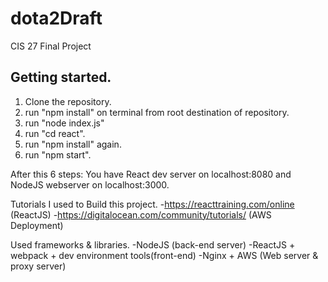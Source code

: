 # dota2Draft
CIS 27 Final Project

## Getting started.

1. Clone the repository.
2. run "npm install" on terminal from root destination of repository.
3. run "node index.js"
4. run "cd react".
5. run "npm install" again.
6. run "npm start".

After this 6 steps:
You have React dev server on localhost:8080 and NodeJS webserver on localhost:3000.


Tutorials I used to Build this project.
-https://reacttraining.com/online (ReactJS)
-https://digitalocean.com/community/tutorials/ (AWS Deployment)

Used frameworks & libraries.
-NodeJS (back-end server)
-ReactJS + webpack + dev environment tools(front-end)
-Nginx + AWS (Web server & proxy server)
